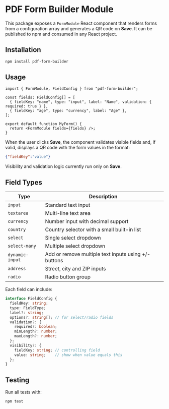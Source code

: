 # PDF Form Builder Module

This package exposes a `FormModule` React component that renders forms from a configuration array and generates a QR code on **Save**. It can be published to npm and consumed in any React project.

## Installation

```bash
npm install pdf-form-builder
```

## Usage

```tsx
import { FormModule, FieldConfig } from "pdf-form-builder";

const fields: FieldConfig[] = [
  { fieldKey: "name", type: "input", label: "Name", validation: { required: true } },
  { fieldKey: "age", type: "currency", label: "Age" },
];

export default function MyForm() {
  return <FormModule fields={fields} />;
}
```

When the user clicks **Save**, the component validates visible fields and, if valid, displays a QR code with the form values in the format:

```json
{"fieldKey":"value"}
```

Visibility and validation logic currently run only on **Save**.

## Field Types

| Type            | Description                                          |
| --------------- | ---------------------------------------------------- |
| `input`         | Standard text input                                  |
| `textarea`      | Multi-line text area                                 |
| `currency`      | Number input with decimal support                    |
| `country`       | Country selector with a small built-in list          |
| `select`        | Single select dropdown                               |
| `select-many`   | Multiple select dropdown                             |
| `dynamic-input` | Add or remove multiple text inputs using +/- buttons |
| `address`       | Street, city and ZIP inputs                          |
| `radio`         | Radio button group                                   |

Each field can include:

```ts
interface FieldConfig {
  fieldKey: string;
  type: FieldType;
  label?: string;
  options?: string[]; // for select/radio fields
  validation?: {
    required?: boolean;
    minLength?: number;
    maxLength?: number;
  };
  visibility?: {
    fieldKey: string; // controlling field
    value: string;    // show when value equals this
  };
}
```

## Testing

Run all tests with:

```bash
npm test
```
